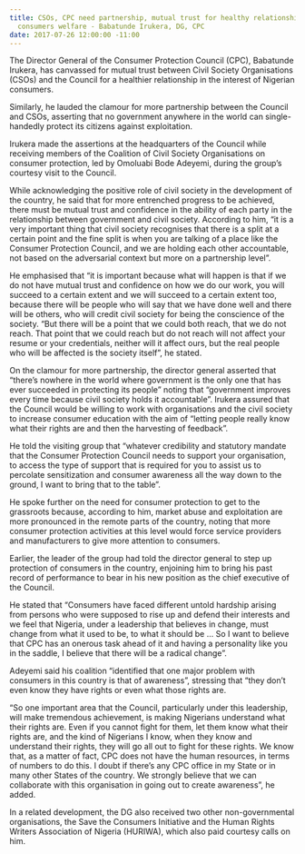 ```yaml
---
title: CSOs, CPC need partnership, mutual trust for healthy relationship, enhanced
  consumers welfare - Babatunde Irukera, DG, CPC
date: 2017-07-26 12:00:00 -11:00
---
```


The Director General of the Consumer Protection Council (CPC), Babatunde Irukera, has canvassed for mutual trust between Civil Society Organisations (CSOs) and the Council for a healthier relationship in the interest of Nigerian consumers.

Similarly, he lauded the clamour for more partnership between the Council and CSOs, asserting that no government anywhere in the world can single-handedly protect its citizens against exploitation.

Irukera made the assertions at the headquarters of the Council while receiving members of the Coalition of Civil Society Organisations on consumer protection, led by Omoluabi Bode Adeyemi, during the group’s courtesy visit to the Council.

While acknowledging the positive role of civil society in the development of the country, he said that for more entrenched progress to be achieved, there must be mutual trust and confidence in the ability of each party in the relationship between government and civil society.
According to him, “it is a very important thing that civil society recognises that there is a split at a certain point and the fine split is when you are talking of a place like the Consumer Protection Council, and we are holding each other accountable, not based on the adversarial context but more on a partnership level”.

He emphasised that “it is important because what will happen is that if we do not have mutual trust and confidence on how we do our work, you will succeed to a certain extent and we will succeed to a certain extent too, because there will be people who will say that we have done well and there will be others, who will credit civil society for being the conscience of the society. “But there will be a point that we could both reach, that we do not reach. That point that we could reach but do not reach will not affect your resume or your credentials, neither will it affect ours, but the real people who will be affected is the society itself”, he stated.

On the clamour for more partnership, the director general asserted that “there’s nowhere in the world where government is the only one that has ever succeeded in protecting its people” noting that “government improves every time because civil society holds it accountable”. Irukera assured that the Council would be willing to work with organisations and the civil society to increase consumer education with the aim of “letting people really know what their rights are and then the harvesting of feedback”. 

He told the visiting group that “whatever credibility and statutory mandate that the Consumer Protection Council needs to support your organisation, to access the type of support that is required for you to assist us to percolate sensitization and consumer awareness all the way down to the ground, I want to bring that to the table”.

He spoke further on the need for consumer protection to get to the grassroots because, according to him, market abuse and exploitation are more pronounced in the remote parts of the country, noting that more consumer protection activities at this level would force service providers and manufacturers to give more attention to consumers.

Earlier, the leader of the group had told the director general to step up protection of consumers in the country, enjoining him to bring his past record of performance to bear in his new position as the chief executive of the Council.

He stated that “Consumers have faced different untold hardship arising from persons who were supposed to rise up and defend their interests and we feel that Nigeria, under a leadership that believes in change, must change from what it used to be, to what it should be ... So I want to believe that CPC has an onerous task ahead of it and having a personality like you in the saddle, I believe that there will be a radical change”.

Adeyemi said his coalition “identified that one major problem with consumers in this country is that of awareness”, stressing that “they don’t even know they have rights or even what those rights are. 

“So one important area that the Council, particularly under this leadership, will make tremendous achievement, is making Nigerians understand what their rights are. Even if you cannot fight for them, let them know what their rights are, and the kind of Nigerians I know, when they know and understand their rights, they will go all out to fight for these rights. We know that, as a matter of fact, CPC does not have the human resources, in terms of numbers to do this. I doubt if there’s any CPC office in my State or in many other States of the country. We strongly believe that we can collaborate with this organisation in going out to create awareness”, he added.

In a related development, the DG also received two other non-governmental organisations, the Save the Consumers Initiative and the Human Rights Writers Association of Nigeria (HURIWA), which also paid courtesy calls on him.

